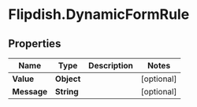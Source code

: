 # Flipdish.DynamicFormRule

## Properties
Name | Type | Description | Notes
------------ | ------------- | ------------- | -------------
**Value** | **Object** |  | [optional] 
**Message** | **String** |  | [optional] 


